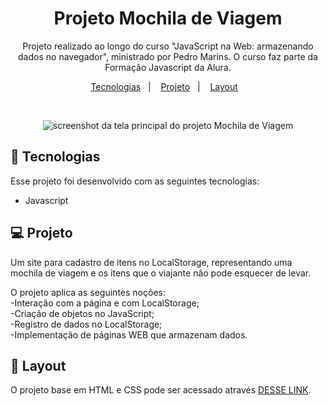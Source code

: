 <h1 align="center">Projeto Mochila de Viagem</h1>

<p align="center">
Projeto realizado ao longo do curso "JavaScript na Web: armazenando dados no navegador", ministrado por Pedro Marins. O curso faz parte da Formação Javascript da Alura.
</p>

<p align="center">
  <a href="#-tecnologias">Tecnologias</a>&nbsp;&nbsp;&nbsp;|&nbsp;&nbsp;&nbsp;
  <a href="#-projeto">Projeto</a>&nbsp;&nbsp;&nbsp;|&nbsp;&nbsp;&nbsp;
  <a href="#-layout">Layout</a>&nbsp;&nbsp;&nbsp;
</p>

<br>

<p align="center">
  <img src='https://user-images.githubusercontent.com/116316476/214115897-83d4e0c9-7b21-44e7-b607-ddb3b139b4ae.png' alt='screenshot da tela principal do projeto Mochila de Viagem'>
</p>

## 🚀 Tecnologias

Esse projeto foi desenvolvido com as seguintes tecnologias:

- Javascript

## 💻 Projeto

Um site para cadastro de itens no LocalStorage, representando uma mochila de viagem e os itens que o viajante não pode esquecer de levar. <p>
O projeto aplica as seguintes noções:<br>
-Interação com a página e com LocalStorage;<br>
-Criação de objetos no JavaScript;<br>
-Registro de dados no LocalStorage;<br>
-Implementação de páginas WEB que armazenam dados.<br>

## 🔖 Layout

O projeto base em HTML e CSS pode ser acessado através [DESSE LINK](https://github.com/alura-cursos/mochila-de-viagem/archive/fd4059289a9aa21c767ee923817968460b666454.zip).


